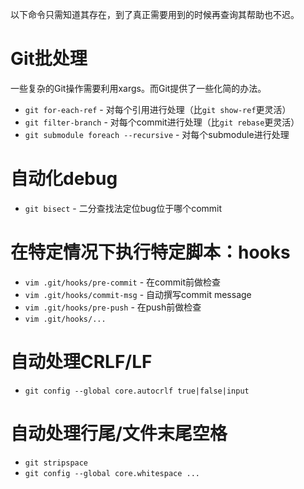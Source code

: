 以下命令只需知道其存在，到了真正需要用到的时候再查询其帮助也不迟。

# Git批处理

一些复杂的Git操作需要利用xargs。而Git提供了一些化简的办法。

- `git for-each-ref` - 对每个引用进行处理（比`git show-ref`更灵活）
- `git filter-branch` - 对每个commit进行处理（比`git rebase`更灵活）
- `git submodule foreach --recursive` - 对每个submodule进行处理

# 自动化debug

- `git bisect` - 二分查找法定位bug位于哪个commit

# 在特定情况下执行特定脚本：hooks

- `vim .git/hooks/pre-commit` - 在commit前做检查
- `vim .git/hooks/commit-msg` - 自动撰写commit message
- `vim .git/hooks/pre-push` - 在push前做检查
- `vim .git/hooks/...`

# 自动处理CRLF/LF

- `git config --global core.autocrlf true|false|input`

# 自动处理行尾/文件末尾空格

- `git stripspace`
- `git config --global core.whitespace ...`
